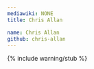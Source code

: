 ```yaml
---
mediawiki: NONE
title: Chris Allan

name: Chris Allan
github: chris-allan
---
```


{% include warning/stub %}
